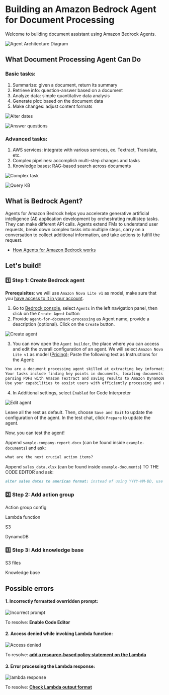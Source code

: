 # Building an Amazon Bedrock Agent for Document Processing 

Welcome to building document assistant using Amazon Bedrock Agents.

![Agent Architecture Diagram](/images/document-processing-bedrock-agent.png)

## What Document Processing Agent Can Do

### Basic tasks:

1. Summarize: given a document, return its summary
2. Retrieve info: question-answer based on a document
3. Analyze data: simple quantitative data analysis
4. Generate plot: based on the document data
5. Make changes: adjust content formats

![Alter dates](/images/alter-dates.png)

![Answer questions](/images/question-answering.png)

### Advanced tasks:

1. AWS services: integrate with various services, ex. Textract, Translate, etc.
2. Complex pipelines: accomplish multi-step changes and tasks
3. Knowledge bases: RAG-based search across documents

![Complex task](/images/complex-task.png)

![Query KB](/images/knowledge-base.png)

## What is Bedrock Agent?

Agents for Amazon Bedrock helps you accelerate generative artificial intelligence (AI) application development by orchestrating multistep tasks.
They can make different API calls. 
Agents extend FMs to understand user requests, break down complex tasks into multiple steps, carry on a conversation to collect additional information, and take actions to fulfill the request.

- [How Agents for Amazon Bedrock works](https://docs.aws.amazon.com/bedrock/latest/userguide/agents-how.html)

## Let's build!

### :one: Step 1: Create Bedrock agent

**Prerequisites**: we will use `Amazon Nova Lite v1` as model, make sure that you [have access to it in your account](https://docs.aws.amazon.com/bedrock/latest/userguide/model-access.html).

1. Go to [Bedrock console](https://us-east-1.console.aws.amazon.com/bedrock/home?region=us-east-1#/overview), select `Agents` in the left navigation panel, then click on the `Create Agent` button
2. Provide `agent-for-document-processing` as Agent name, provide a description (optional). Click on the `Create` button.

![Create agent](/images/create-agent.png)

3. You can now open the `Agent builder`, the place where you can access and edit the overall configuration of an agent. 
We will select `Amazon Nova Lite v1` as model ([Pricing](https://aws.amazon.com/bedrock/pricing/)); Paste the following text as Instructions for the Agent:
```markdown
You are a document processing agent skilled at extracting key information from documents, translating content, summarizing text, and manipulating data formats. 
Your tasks include finding key points in documents, locating documents in Amazon S3 and querying them, altering date formats in Excel files, summarizing long documents, 
parsing PDFs with Amazon Textract and saving results to Amazon DynamoDB, and translating documents to required languages. 
Use your capabilities to assist users with efficiently processing and analyzing document data.
```
4. In Additional settings, select `Enabled` for Code Interpreter

![Edit agent](/images/edit-agent-builder.png)

Leave all the rest as default. Then, choose `Save and Exit` to update the configuration of the agent.
In the test chat, click `Prepare` to update the agent.

Now, you can test the agent! 
 
Append `sample-company-report.docx` (can be found inside `example-documents`) and ask:
```markdown
what are the next crucial action items?
```
Append `sales_data.xlsx` (can be found inside `example-documents`) TO THE CODE EDITOR and ask:
```markdown
alter sales dates to american format: instead of using YYYY-MM-DD, use YYYY-DD-MM, output updated file
```

### :two: Step 2: Add action group

Action group config

Lambda function

S3 

DynamoDB

### :three: Step 3: Add knowledge base

S3 files 

Knowledge base

## Possible errors

#### 1. Incorrectly formatted overridden prompt: 

![Incorrect prompt](/images/incorrect-prompt.png)

To resolve: **Enable Code Editor**

#### 2. Access denied while invoking Lambda function:

![Access denied](/images/access-denied.png)

To resolve: **[add a resource-based policy statement on the Lambda](https://repost.aws/questions/QUXk7QWdzGTh-c5MIWch9NNQ/error-when-bedrock-agent-invoke-lambda)**

#### 3. Error processing the Lambda response: 

![lambda response](/images/lambda-response-error.png)

To resolve: **[Check Lambda output format](https://docs.aws.amazon.com/bedrock/latest/userguide/agents-lambda.html#agents-lambda-response)**